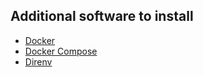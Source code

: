 ## Additional software to install

- [Docker](https://docs.docker.com/get-docker/)
- [Docker Compose](https://docs.docker.com/compose/install/)
- [Direnv](https://direnv.net/) 